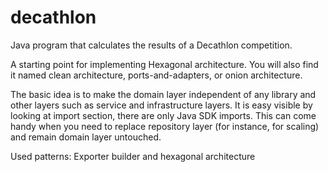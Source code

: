 # decathlon
Java program that calculates the results of a Decathlon competition.

A starting point for implementing Hexagonal architecture. You will also find it named clean architecture, ports-and-adapters, or onion architecture.

The basic idea is to make the domain layer independent of any library and other layers such as service and infrastructure layers. It is easy visible by looking at import section, there are only Java SDK imports.
This can come handy when you need to replace repository layer (for instance, for scaling) and remain domain layer untouched.     

Used patterns: Exporter builder and hexagonal architecture
